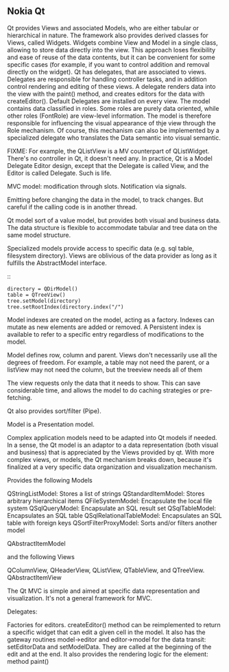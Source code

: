 Nokia Qt
--------

Qt provides Views and associated Models, who are either tabular or hierarchical
in nature.  The framework also provides derived classes for Views, called
Widgets. Widgets combine View and Model in a single class, allowing to store
data directly into the view. This approach loses flexibility and ease of reuse
of the data contents, but it can be convenient for some specific cases (for
example, if you want to control addition and removal directly on the widget).
Qt has delegates, that are associated to views. Delegates are responsible for
handling controller tasks, and in addition control rendering and editing of
these views. A delegate renders data into the view with the paint() method, and
creates editors for the data with createEditor(). Default Delegates are
installed on every view.  The model contains data classified in roles. Some
roles are purely data oriented, while other roles (FontRole) are view-level
information. The model is therefore responsible for influencing the visual
appearance of thje view through the Role mechanism. Of course, this mechanism
can also be implemented by a specialized delegate who translates the Data
semantic into visual semantic.

FIXME: For example, the QListView is a MV counterpart of QListWidget.
There's no controller in Qt, it doesn't need any. In practice, Qt is a
Model Delegate Editor design, except that the Delegate is called View, and
the Editor is called Delegate. Such is life.

MVC model: modification through slots. Notification via signals.

Emitting before changing the data in the model, to track changes. But careful
if the calling code is in another thread.

Qt model sort of a value model, but provides both visual and business data.
The data structure is flexible to accommodate tabular and tree data on the same model
structure.

Specialized models provide access to specific data (e.g. sql table, filesystem directory).
Views are oblivious of the data provider as long as it fulfills the AbstractModel interface.

:: 

    directory = QDirModel()
    table = QTreeView()
    tree.setModel(directory)
    tree.setRootIndex(directory.index("/")


Model indexes are created on the model, acting as a factory. Indexes can mutate as new elements
are added or removed. A Persistent index is available to refer to a specific entry regardless
of modifications to the model.

Model defines row, column and parent. Views don't necessarily use all the degrees of freedom.
For example, a table may not need the parent, or a listView may not need the column, but the
treeview needs all of them


The view requests only the data that it needs to show. This can save considerable time,
and allows the model to do caching strategies or pre-fetching.


Qt also provides sort/filter (Pipe).

Model is a Presentation model.

Complex application models need to be adapted into Qt models if needed.
In a sense, the Qt model is an adaptor to a data representation (both visual and
business) that is appreciated by the Views provided by qt.
With more complex views, or models, the Qt mechanism breaks down, because it's
finalized at a very specific data organization and visualization mechanism.

Provides the following Models


QStringListModel: Stores a list of strings
QStandardItemModel: Stores arbitrary hierarchical items
QFileSystemModel:  Encapsulate the local file system
QSqlQueryModel: Encapsulate an SQL result set
QSqlTableModel: Encapsulates an SQL table
QSqlRelationalTableModel: Encapsulates an SQL table with foreign keys
QSortFilterProxyModel: Sorts and/or filters another model

QAbstractItemModel

and the following Views

QColumnView, QHeaderView, QListView, QTableView, and QTreeView.
QAbstractItemView

The Qt MVC is simple and aimed at specific data representation and
visualization. It's not a general framework for MVC.


Delegates:

Factories for editors. createEditor() method can be reimplemented to return
a specific widget that can edit a given cell in the model.
It also has the gateway routines model->editor and editor->model for the data
transit: setEditorData and setModelData. They are called at the beginning of the edit
and at the end.
It also provides the rendering logic for the element: method paint()

